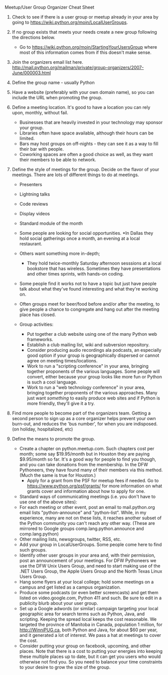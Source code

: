 Meetup/User Group Organizer Cheat Sheet

1. Check to see if there is a user group or meetup already in your area by going to https://wiki.python.org/moin/LocalUserGroups.

2. If no group exists that meets your needs create a new group following the directions below. 
	* Go to https://wiki.python.org/moin/StartingYourUsersGroup where most of this information comes from if this doesn't make sense.

3. Join the organizers email list here. http://mail.python.org/mailman/private/group-organizers/2007-June/000003.html

4. Define the group name - usually Python <city name>

5. Have a website (preferably with your own domain name), so you can include the URL when promoting the group. 

6. Define a meeting location. It's good to have a location you can rely upon, monthly, without fail. 
	* Businesses that are heavily invested in your technology may sponsor your group. 
	* Libraries often have space available, although their hours can be limited. 
	* Bars may host groups on off-nights - they can see it as a way to fill their bar with people.
	* Coworking spaces are often a good choice as well, as they want their members to be able to network.

7. Define the style of meetings for the group. Decide on the flavor of your meetings. There are lots of different things to do at meetings.
	* Presenters
	* Lightning talks
	* Code reviews
	* Display videos
	* Standard module of the month
	* Some people are looking for social opportunities. 
		*In Dallas they hold social gatherings once a month, an evening at a local restaurant. 

	* Others want something more in-depth; 
		* They hold twice-monthly Saturday afternoon sesssions at a local bookstore that has wireless. Sometimes they have presentations and other times sprints, with hands-on coding.
	* Some people find it works not to have a topic but just have people talk about what they've found interesting and what they're working on.
	* Often groups meet for beer/food before and/or after the meeting, to give people a chance to congregate and hang out after the meeting place has closed.
	* Group activities:
		* Put together a club website using one of the many Python web frameworks.
		* Establish a club mailing list, wiki and subversion repository.
		* Consider producing audio recordings ala podcasts, an especially good option if your group is geographically dispersed or cannot agree on meeting times/locations.
		* Work to run a "scripting conference" in your area, bringing together proponents of the various languages. Some people will convert, either because your group looks like more fun or Python is such a cool language.
		* Work to run a "web technology conference" in your area, bringing together proponents of the various approaches. Many just want *something* to easily produce web sites and if Python is more friendly, they'll give it a try.

8. Find more people to become part of the organizers team. Getting a second person to sign up as a core organizer helps prevent your own burn-out, and reduces the 'bus number', for when you are indisposed. (on holiday, hospitalized, etc)

9. Define the means to promote the group.
	* Create a chapter on python.meetup.com. Such chapters cost per month; some say $19.95/month but in Houston they are paying $9.95/month so far. It's a good way for people to find you though, and you can take donations from the membership. In the DFW Pythoneers, they have found many of their members via this method.(Much the same is true for Houston.) 
		* Apply for a grant from the PSF for meetup fees if needed. Go to https://www.python.org/psf/grants/ for more information on what grants cover and information about how to apply for one.
	* Standard ways of communicating meetings (i.e. you don't have to use one of the above sites):
	* For each meeting or other event, post an email to mail.python.org email lists "python-announce" and "python-list". While, in my experience, many are not on these lists, it reaches another subset of the Python community you can't reach any other way. (These are mirrored to Google groups comp.lang.python.announce and comp.lang.python)
	* Other mailing lists, newsgroups, twitter, RSS, etc.
	* Add your group in LocalUserGroups. Some people come here to find such groups.
	* Identify other user groups in your area and, with their permission, post an announcement of your meetings. For DFW Pythoneers we use the DFW Unix Users Group, and need to start making use of the .NET Users Group, the Apple Users Group and the North Texas Linux Users Group.
	* Hang some flyers at your local college; hold some meetings on a campus and get listed as a campus organization.
	* Produce some podcasts (or even better screencasts) and get them listed on video.google.com, Python 411 and such. Be sure to edit in a publicity blurb about your user group.
	* Set up a Google adwords (or similar) campaign targeting your local geographic area for search terms such as Python, Java, and scripting. Keeping the spread local keeps the cost reasonable. We targeted the province of Manitoba in Canada, population 1 million, for http://WinniPUG.ca, both Python and Java, for about $60 per year, and it generated a lot of interest. We pass a hat at meetings to cover the cost.
	* Consider putting your group on facebook, upcoming, and other places. Note that there is a cost to putting your energies into keeping these multiple places up to date, but it can get you users who would otherwise not find you. So you need to balance your time constraints to your desire to grow the size of the group.

